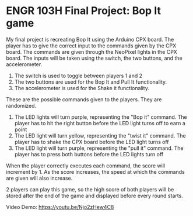 # ENGR 103H Final Project: Bop It game
My final project is recreating Bop It using the Arduino CPX board. The player has to give the correct input to the commands given by the CPX board. The commands are given through the NeoPixel lights in the CPX board.
The inputs will be taken using the switch, the two buttons, and the accelerometer. 
1) The switch is used to toggle between players 1 and 2
2) The two buttons are used for the Bop It and Pull It functionality.
3) The accelerometer is used for the Shake it functionality.

These are the possible commands given to the players. They are randomized. 
1) The LED lights will turn purple, representing the "Bop it" command. The player has to hit the right button before the LED light turns off to earn a point
2) The LED light will turn yellow, representing the "twist it" command. The player has to shake the CPX board before the LED light turns off
3) The LED light will turn purple, representing the "pull it" command. The player has to press both buttons before the LED lights turn off

When the player correctly executes each command, the score will increment by 1. As the score increases, the speed at which the commands are given will also increase.

2 players can play this game, so the high score of both players will be stored after the end of the game and displayed before every round starts.

Video Demo: https://youtu.be/Njo2zHew4C8
